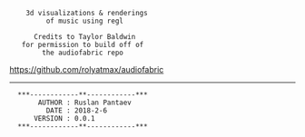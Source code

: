 
        3d visualizations & renderings
             of music using regl
             
          Credits to Taylor Baldwin
       for permission to build off of
            the audiofabric repo
   https://github.com/rolyatmax/audiofabric
         
   ----------------------------------
      ***------------**------------***   
           AUTHOR : Ruslan Pantaev
             DATE : 2018-2-6
          VERSION : 0.0.1
      ***------------**------------***
